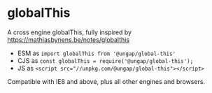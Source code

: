# globalThis

A cross engine globalThis, fully inspired by https://mathiasbynens.be/notes/globalthis

  * ESM as `import globalThis from '@ungap/global-this'`
  * CJS as `const globalThis = require('@ungap/global-this');`
  * JS as `<script src="//unpkg.com/@ungap/global-this"></script>`

Compatible with IE8 and above, plus all other engines and browsers.
